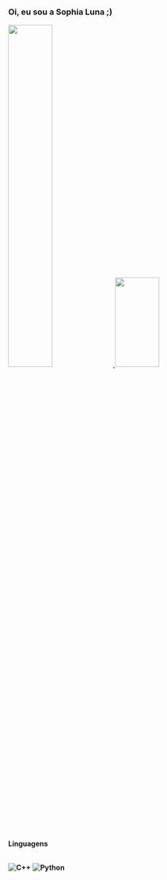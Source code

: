 ### Oi, eu sou a Sophia Luna ;) 

<a href="https://github.com/sophia-luna/github-readme-stats">
  <img width="42%" height 180em src="https://github-readme-stats.vercel.app/api?username=sophia-luna&show_icons=true&show=reviews&include_all_commits=true&theme=merko" />
</a>
<a href="https://github.com/sophia-luna/convoychat">
  <img width="42%" height=180em src="https://github-readme-stats.vercel.app/api/top-langs?username=sophia-luna&layout=compact&langs_count=8&card_width=320&theme=merko" />
</a>


<html>
  <br/>
  <strong>Linguagens<br /><br />
</html>

![C++](https://img.shields.io/badge/C%2B%2B-00599C?style=for-the-badge&logo=c%2B%2B&logoColor=white)
![Python](https://img.shields.io/badge/Python-3776AB?style=for-the-badge&logo=python&logoColor=white)

 

